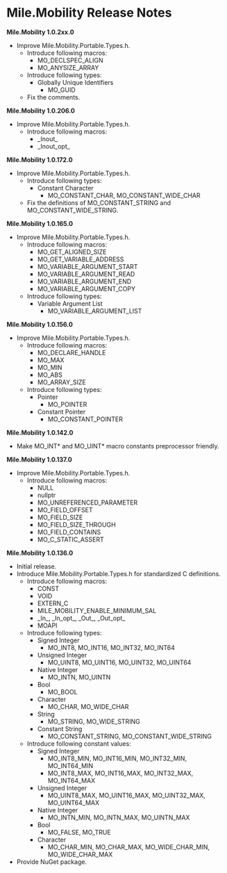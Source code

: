 ﻿# Mile.Mobility Release Notes

**Mile.Mobility 1.0.2xx.0**

- Improve Mile.Mobility.Portable.Types.h.
  - Introduce following macros:
    - MO_DECLSPEC_ALIGN
    - MO_ANYSIZE_ARRAY
  - Introduce following types:
    - Globally Unique Identifiers
      - MO_GUID
  - Fix the comments.

**Mile.Mobility 1.0.206.0**

- Improve Mile.Mobility.Portable.Types.h.
  - Introduce following macros:
    - \_Inout\_
    - \_Inout\_opt\_

**Mile.Mobility 1.0.172.0**

- Improve Mile.Mobility.Portable.Types.h.
  - Introduce following types:
    - Constant Character
      - MO_CONSTANT_CHAR, MO_CONSTANT_WIDE_CHAR
  - Fix the definitions of MO_CONSTANT_STRING and MO_CONSTANT_WIDE_STRING.

**Mile.Mobility 1.0.165.0**

- Improve Mile.Mobility.Portable.Types.h.
  - Introduce following macros:
    - MO_GET_ALIGNED_SIZE
    - MO_GET_VARIABLE_ADDRESS
    - MO_VARIABLE_ARGUMENT_START
    - MO_VARIABLE_ARGUMENT_READ
    - MO_VARIABLE_ARGUMENT_END
    - MO_VARIABLE_ARGUMENT_COPY
  - Introduce following types:
    - Variable Argument List
      - MO_VARIABLE_ARGUMENT_LIST

**Mile.Mobility 1.0.156.0**

- Improve Mile.Mobility.Portable.Types.h.
  - Introduce following macros:
    - MO_DECLARE_HANDLE
    - MO_MAX
    - MO_MIN
    - MO_ABS
    - MO_ARRAY_SIZE
  - Introduce following types:
    - Pointer
      - MO_POINTER
    - Constant Pointer
      - MO_CONSTANT_POINTER

**Mile.Mobility 1.0.142.0**

- Make MO_INT* and MO_UINT* macro constants preprocessor friendly.

**Mile.Mobility 1.0.137.0**

- Improve Mile.Mobility.Portable.Types.h.
  - Introduce following macros:
    - NULL
    - nullptr
    - MO_UNREFERENCED_PARAMETER
    - MO_FIELD_OFFSET
    - MO_FIELD_SIZE
    - MO_FIELD_SIZE_THROUGH
    - MO_FIELD_CONTAINS
    - MO_C_STATIC_ASSERT

**Mile.Mobility 1.0.136.0**

- Initial release.
- Introduce Mile.Mobility.Portable.Types.h for standardized C definitions.
  - Introduce following macros:
    - CONST
    - VOID
    - EXTERN_C
    - MILE_MOBILITY_ENABLE_MINIMUM_SAL
    - \_In\_, \_In\_opt\_, \_Out\_, \_Out\_opt\_
    - MOAPI
  - Introduce following types:
    - Signed Integer
      - MO_INT8, MO_INT16, MO_INT32, MO_INT64
    - Unsigned Integer
      - MO_UINT8, MO_UINT16, MO_UINT32, MO_UINT64
    - Native Integer
      - MO_INTN, MO_UINTN
    - Bool
      - MO_BOOL
    - Character 
      - MO_CHAR, MO_WIDE_CHAR
    - String
      - MO_STRING, MO_WIDE_STRING
    - Constant String
      - MO_CONSTANT_STRING, MO_CONSTANT_WIDE_STRING
  - Introduce following constant values:
    - Signed Integer 
      - MO_INT8_MIN, MO_INT16_MIN, MO_INT32_MIN, MO_INT64_MIN
      - MO_INT8_MAX, MO_INT16_MAX, MO_INT32_MAX, MO_INT64_MAX
    - Unsigned Integer
      - MO_UINT8_MAX, MO_UINT16_MAX, MO_UINT32_MAX, MO_UINT64_MAX
    - Native Integer
      - MO_INTN_MIN, MO_INTN_MAX, MO_UINTN_MAX
    - Bool
      - MO_FALSE, MO_TRUE
    - Character 
      - MO_CHAR_MIN, MO_CHAR_MAX, MO_WIDE_CHAR_MIN, MO_WIDE_CHAR_MAX
- Provide NuGet package.
